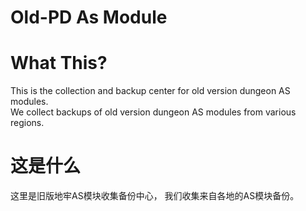 # Old-PD As Module

# What This?
This is the collection and backup center for old version dungeon AS modules.   
We collect backups of old version dungeon AS modules from various regions.

# 这是什么

这里是旧版地牢AS模块收集备份中心，
我们收集来自各地的AS模块备份。

